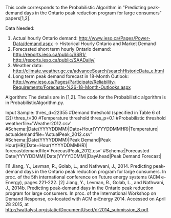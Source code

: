 This code corresponds to the Probabilistic Algorithm in "Predicting peak-demand days in the Ontario peak reduction program for large consumers" papers[1,2].

Data Needed:
1. Actual hourly Ontario demand: http://www.ieso.ca/Pages/Power-Data/demand.aspx -> Historical Hourly Ontario and Market Demand
2. Forecasted short term hourly Ontario demand: http://reports.ieso.ca/public/SSR1/, http://reports.ieso.ca/public/SAADaily/
3. Weather data: http://climate.weather.gc.ca/advanceSearch/searchHistoricData_e.html
4. Long term peak demand forecast in 18-Month Outlook: http://www.ieso.ca/Pages/Participate/Reliability-Requirements/Forecasts-%26-18-Month-Outlooks.aspx

Algorithm: 
The details are in [1,2]. The code for the Probabilistic algorithm is in ProbabilisticAlgorithm.py.

Input Sample:
thres_d=22355 					                    #Demand threshold (specified in Table 6 of [2])
thres_t=30 					                        #Temperature threshold
thres_p=0.1 					                      #Probabilistic threshold
weatherfile='Weather2012.csv' 			        #Schema:|Date(YYYYDDMM)|Date+Hour(YYYYDDMMHR)|Temperature|
actualdemandfile='ActualPeak_2012.csv' 		  #Schema:|Date(YYYYDDMM)|Peak Demand|Peak Hour(HR)|Date+Hour(YYYYDDMMHR)|
forecastdemandfile='ForecastPeak_2012.csv' 	#Schema:|Forecasted Date(YYYYDDMM)|Date(YYYYDDMM)|DayAhead|Peak Demand Forecast|

[1] Jiang, Y., Levman, R., Golab, L., and Nathwani, J., 2014. Predicting peak-demand days in the Ontario peak reduction program for large consumers. In proc. of the 5th international conference on Future energy systems (ACM e-Energy), pages 221-222.
[2] Jiang, Y., Levman, R., Golab, L., and Nathwani, J., 2014b. Predicting peak-demand days in the Ontario peak reduction program for large consumers. In proc. of the International Workshop on Demand Response, co-located with ACM e-Energy 2014.  Accessed on April 28 2015, at http://wattalyst.org/static/DocumentUsed/dr2014_submission_8.pdf.
